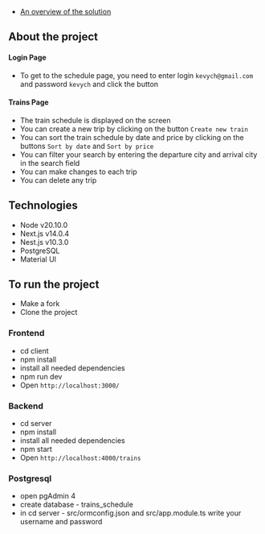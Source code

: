 - [An overview of the solution](https://www.loom.com/share/fc623ce05a5b420286d8a01b47b55515)

## About the project

#### Login Page
- To get to the schedule page, you need to enter login `kevych@gmail.com` and password `kevych` and click the button

#### Trains Page
- The train schedule is displayed on the screen
- You can create a new trip by clicking on the button `Create new train`
- You can sort the train schedule by date and price by clicking on the buttons `Sort by date` and `Sort by price`
- You can filter your search by entering the departure city and arrival city in the search field
- You can make changes to each trip
- You can delete any trip

## Technologies
- Node v20.10.0
- Next.js v14.0.4
- Nest.js v10.3.0
- PostgreSQL
- Material UI

## To run the project
- Make a fork
- Clone the project

### Frontend
- cd client
- npm install
- install all needed dependencies
- npm run dev
- Open `http://localhost:3000/`

### Backend
- cd server
- npm install
- install all needed dependencies
- npm start
- Open `http://localhost:4000/trains`

### Postgresql
- open pgAdmin 4
- create database - trains_schedule
- in cd server - src/ormconfig.json and src/app.module.ts write your username and password